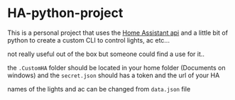 # HA-python-project

This is a personal project that uses the [Home Assistant api]( https://www.home-assistant.io/) and a little bit of python to create a custom CLI to control lights, ac etc...

not really useful out of the box but someone could find a use for it..

the `.CustomHA` folder should be located in your home folder (Documents on windows) and the `secret.json` should has a token and the url of your HA

names of the lights and ac can be changed from `data.json` file